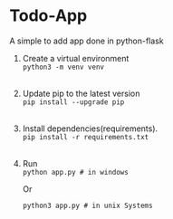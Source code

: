 # Todo-App
A simple to add app done in python-flask

1. Create a virtual environment <br>
    `python3 -m venv venv` <br> <br>
2. Update pip to the latest version <br>
    `pip install --upgrade pip` <br> <br>
3. Install dependencies(requirements). <br>
    `pip install -r requirements.txt` <br> <br>
4. Run <br>
    `python app.py # in windows` <br>

      Or <br>

    `python3 app.py # in unix Systems`
